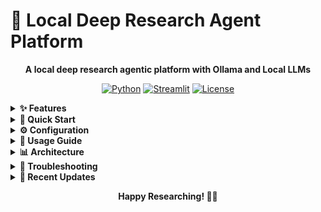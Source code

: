 # 🔬 Local Deep Research Agent Platform

<div align="center">

**A local deep research agentic platform with Ollama and Local LLMs**

[![Python](https://img.shields.io/badge/Python-3.11+-blue.svg)](https://python.org)
[![Streamlit](https://img.shields.io/badge/Streamlit-1.28+-red.svg)](https://streamlit.io)
[![License](https://img.shields.io/badge/License-MIT-green.svg)](LICENSE)

</div>

<details>
<summary><strong>✨ Features</strong></summary>

### User Interface: 

![UI](assets/image.png)

### 🔍 Core Research Capabilities
- **Deep Research Workflow**: Multi-loop research process with query generation, web search, summarization, and reflection
- **Local LLM Integration**: Works with Ollama and LMStudio for complete privacy
- **Multiple Search APIs**: DuckDuckGo, Tavily, Perplexity, etc.
- **Real-time Progress**: Track progress in realtime step-by-step visualization
- **Smart Source Management**: Automatic deduplication and relevance scoring
- **Vector Embeddings**: Semantic search across research history using sentence transformers
- **Research History**: Persistent storage with similarity search
- **Configuration Management**: Easy LLM and search API configuration
- **Export Capabilities**: Download results in Markdown or text format

</details>



<details>
<summary><strong>🚀 Quick Start</strong></summary>

### 📋 Prerequisites

| Requirement | Version | Description |
|-------------|---------|-------------|
| 🐍 Python | 3.11+ | Core runtime environment |
| 🦙 Ollama/LMStudio | Latest | Local LLM provider |
| 📦 Git | Latest | Version control |

### 🛠️ Installation Steps

```bash
# 1. Clone and navigate to the directory
cd streamlit-deep-researcher

# 2. Install dependencies
pip install -r requirements.txt

# 3. Configure environment
cp .env.example .env
# Edit .env with your settings

# 4. Run the application
streamlit run app.py

# 5. Open your browser at http://localhost:8501
```

### 🎯 First Steps
1. Navigate to `http://localhost:8501`
2. Configure your LLM settings in the sidebar
3. Start researching!

</details>



<details>
<summary><strong>⚙️ Configuration</strong></summary>

### 🦙 LLM Setup

<details>
<summary><strong>Ollama (Recommended)</strong></summary>

```bash
# Install Ollama
curl -fsSL https://ollama.ai/install.sh | sh

# Pull a model
ollama pull gemma3:latest
# or
ollama pull llama3.2

# Start Ollama (usually runs automatically)
ollama serve
```

</details>

<details>
<summary><strong>LMStudio</strong></summary>

1. Download and install LMStudio
2. Load a model in LMStudio
3. Start the local server
4. Configure the base URL in the sidebar

</details>

### 🔧 Environment Variables

<details>
<summary><strong>Configuration File (.env)</strong></summary>

```env
# LLM Settings
LOCAL_LLM="gemma3:latest"
LLM_PROVIDER="ollama"
OLLAMA_BASE_URL="http://localhost:11434/"
LMSTUDIO_BASE_URL="http://localhost:1234/v1"

# Research Settings
MAX_WEB_RESEARCH_LOOPS=3
SEARCH_API="duckduckgo"
FETCH_FULL_PAGE=true

# API Keys (optional)
TAVILY_API_KEY=""
PERPLEXITY_API_KEY=""

# Vector Embeddings
EMBEDDING_MODEL="all-MiniLM-L6-v2"
```

</details>

</details>



<details>
<summary><strong>🎯 Usage Guide</strong></summary>

### 🚀 Starting Research

| Step | Action | Description |
|------|--------|-------------|
| 1️⃣ | **Configure LLM** | Use the sidebar to set up your local LLM |
| 2️⃣ | **Test Connection** | Click "Test LLM Connection" to verify setup |
| 3️⃣ | **Enter Research Topic** | Type your research question in the main input |
| 4️⃣ | **Start Research** | Click "🚀 Start Research" and watch the progress |
| 5️⃣ | **View Results** | Explore the comprehensive research summary |

### 💡 Research Examples

<details>
<summary><strong>Sample Research Topics</strong></summary>

- 🔬 "Latest developments in quantum computing 2024"
- 🌱 "Climate change impact on agriculture"
- 🤖 "Artificial intelligence safety research"
- ⚡ "Renewable energy storage technologies"
- 🧬 "CRISPR gene editing recent advances"

</details>

### 🔧 Advanced Features

<details>
<summary><strong>Research History</strong></summary>

- **Automatic Saving**: All research sessions are saved automatically
- **Semantic Search**: Find similar research using vector embeddings
- **Session Management**: Load, view, and manage previous research

</details>

<details>
<summary><strong>Configuration Options</strong></summary>

- **Research Depth**: Adjust number of research loops (1-10)
- **Search APIs**: Choose between different search providers
- **LLM Models**: Switch between different local models
- **Embedding Models**: Select sentence transformer models

</details>

</details>


<details>
<summary><strong>📊 Architecture</strong></summary>

### 📁 Project Structure

```
streamlit-deep-researcher/
├── 📱 app.py                          # Main Streamlit application
├── 📋 requirements.txt                # Python dependencies
├── ⚙️ .env                           # Configuration file
├── 📂 config/
│   ├── __init__.py
│   └── ⚙️ settings.py                # Configuration management
├── 📂 research/
│   ├── __init__.py
│   ├── 🔄 graph.py                   # LangGraph research workflow
│   ├── 📊 state.py                   # Research state management
│   ├── 🔍 utils.py                   # Search utilities
│   ├── 💬 prompts.py                 # LLM prompts
│   └── 🤖 llm_providers.py           # Ollama/LMStudio integration
├── 📂 storage/
│   ├── __init__.py
│   └── 🗄️ vector_store.py            # Vector embeddings storage
├── 📂 components/
│   ├── __init__.py
│   ├── 📈 progress_display.py        # Progress visualization
│   └── 🎛️ sidebar.py                 # Configuration sidebar
└── 📂 assets/
    └── 🗃️ research_history.db        # SQLite database (auto-created)
```

### 🏗️ System Components

| Component | Purpose | Technology |
|-----------|---------|------------|
| **Frontend** | User interface | Streamlit |
| **Research Engine** | Core logic | LangGraph |
| **LLM Integration** | AI processing | Ollama/LMStudio |
| **Vector Store** | Embeddings | Sentence Transformers |
| **Search APIs** | Web research | Multiple providers |

</details>


<details>
<summary><strong>🔧 Troubleshooting</strong></summary>

### ❗ Common Issues

<details>
<summary><strong>🔌 LLM Connection Failed</strong></summary>

```bash
# Check if Ollama is running
ollama list

# Restart Ollama
ollama serve
```

**Solution**: Ensure Ollama service is running and accessible on the configured port.

</details>

<details>
<summary><strong>📦 Module Import Errors</strong></summary>

```bash
# Reinstall dependencies
pip install -r requirements.txt --force-reinstall
```

**Solution**: Clean reinstall of all Python dependencies.

</details>

<details>
<summary><strong>🐌 Slow Research Performance</strong></summary>

**Quick Fixes**:
- Reduce research depth in sidebar
- Use lighter LLM models
- Disable "Fetch Full Page Content"

</details>

<details>
<summary><strong>💾 Memory Issues</strong></summary>

**Optimization Steps**:
- Use smaller embedding models
- Reduce research loops
- Clear old research sessions

</details>

### ⚡ Performance Optimization

| Optimization | Recommendation | Impact |
|--------------|----------------|---------|
| **Model Size** | Use `gemma3:2b` instead of larger models | 🚀 Faster |
| **Embeddings** | Use `all-MiniLM-L6-v2` | 🚀 Faster |
| **Search Settings** | Disable full page content | 🚀 Faster |
| **Research Depth** | Start with 2-3 loops | ⚖️ Balanced |

</details>



<details>
<summary><strong>🚀 Recent Updates</strong></summary>

### ✨ Latest Enhancements
- 🔧 Enhanced research capabilities
- ⚡ Improved performance and reliability
- 🎨 Better user interface design
- 🔍 Advanced search functionality

### 📈 Performance Improvements
- Faster LLM response times
- Optimized vector embeddings
- Reduced memory usage
- Better error handling

</details>



<div align="center">

**Happy Researching! 🔬✨**

</div>
